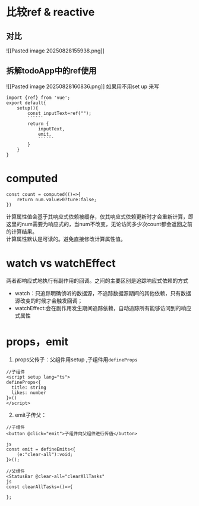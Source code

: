 # 比较ref & reactive
## 对比
![[Pasted image 20250828155938.png]]
## 拆解todoApp中的ref使用
![[Pasted image 20250828160836.png]]
如果用不用set up 来写
```
import {ref} from 'vue';
export default{
	setup(){
		const inputText=ref("");
		``````
		return {
			inputText,
			emit,
			``````
		}
	}
}
```
# computed
```
const count = computed(()=>{
	return num.value>0?ture:false;
})
```
计算属性值会基于其响应式依赖被缓存，仅其响应式依赖更新时才会重新计算，即这里的num需要为响应式的，当num不改变，无论访问多少次count都会返回之前的计算结果。  
计算属性默认是可读的。避免直接修改计算属性值。

# watch vs watchEffect
两者都响应式地执行有副作用的回调。之间的主要区别是追踪响应式依赖的方式
- watch：只追踪明确侦听的数据源，不追踪数据源期间的其他依赖，只有数据源改变的时候才会触发回调；
- watchEffect:会在副作用发生期间追踪依赖，自动追踪所有能够访问到的响应式属性


# props，emit

1. props父传子：父组件用setup ,子组件用`defineProps`
```
//子组件
<script setup lang="ts">
defineProps<{
  title: string
  likes: number
}>()
</script>
```

2. emit子传父：
```
//子组件 
<button @click="emit">子组件向父组件进行传值</button>

js
const emit = defineEmits<{
	(e:"clear-all"):void;
}>();

//父组件
<StatusBar @clear-all="clearAllTasks"
js
const clearAllTasks=()=>{

};
```

